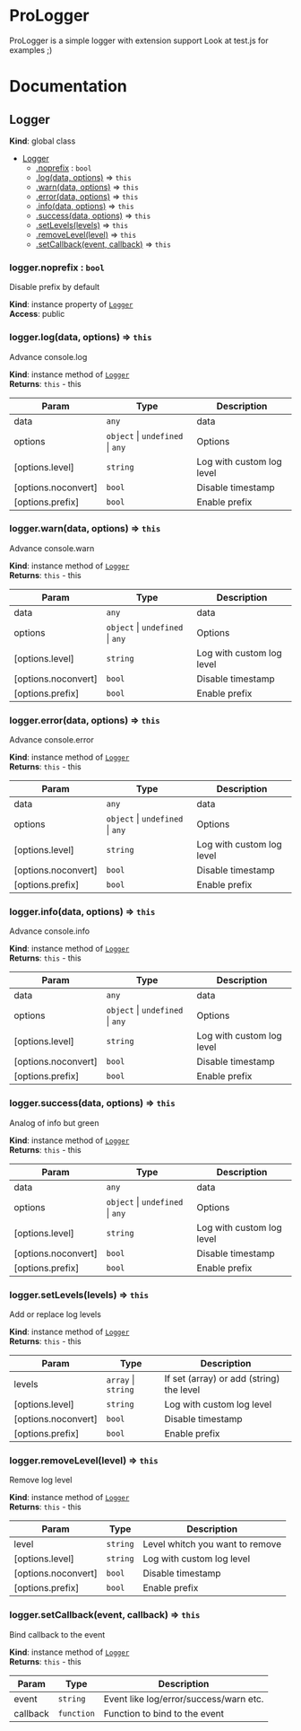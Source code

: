 <a name="Logger"></a>

# ProLogger
ProLogger is a simple logger with extension support
Look at test.js for examples ;)

# Documentation

## Logger
**Kind**: global class  

* [Logger](#Logger)
    * [.noprefix](#Logger+noprefix) : <code>bool</code>
    * [.log(data, options)](#Logger+log) ⇒ <code>this</code>
    * [.warn(data, options)](#Logger+warn) ⇒ <code>this</code>
    * [.error(data, options)](#Logger+error) ⇒ <code>this</code>
    * [.info(data, options)](#Logger+info) ⇒ <code>this</code>
    * [.success(data, options)](#Logger+success) ⇒ <code>this</code>
    * [.setLevels(levels)](#Logger+setLevels) ⇒ <code>this</code>
    * [.removeLevel(level)](#Logger+removeLevel) ⇒ <code>this</code>
    * [.setCallback(event, callback)](#Logger+setCallback) ⇒ <code>this</code>

<a name="Logger+noprefix"></a>

### logger.noprefix : <code>bool</code>
Disable prefix by default

**Kind**: instance property of [<code>Logger</code>](#Logger)  
**Access**: public  
<a name="Logger+log"></a>

### logger.log(data, options) ⇒ <code>this</code>
Advance console.log

**Kind**: instance method of [<code>Logger</code>](#Logger)  
**Returns**: <code>this</code> - this  

| Param | Type | Description |
| --- | --- | --- |
| data | <code>any</code> | data |
| options | <code>object</code> \| <code>undefined</code> \| <code>any</code> | Options || disable [PREFIX] |
| [options.level] | <code>string</code> | Log with custom log level |
| [options.noconvert] | <code>bool</code> | Disable timestamp |
| [options.prefix] | <code>bool</code> | Enable prefix |

<a name="Logger+warn"></a>

### logger.warn(data, options) ⇒ <code>this</code>
Advance console.warn

**Kind**: instance method of [<code>Logger</code>](#Logger)  
**Returns**: <code>this</code> - this  

| Param | Type | Description |
| --- | --- | --- |
| data | <code>any</code> | data |
| options | <code>object</code> \| <code>undefined</code> \| <code>any</code> | Options || disable [PREFIX] |
| [options.level] | <code>string</code> | Log with custom log level |
| [options.noconvert] | <code>bool</code> | Disable timestamp |
| [options.prefix] | <code>bool</code> | Enable prefix |

<a name="Logger+error"></a>

### logger.error(data, options) ⇒ <code>this</code>
Advance console.error

**Kind**: instance method of [<code>Logger</code>](#Logger)  
**Returns**: <code>this</code> - this  

| Param | Type | Description |
| --- | --- | --- |
| data | <code>any</code> | data |
| options | <code>object</code> \| <code>undefined</code> \| <code>any</code> | Options || disable [PREFIX] |
| [options.level] | <code>string</code> | Log with custom log level |
| [options.noconvert] | <code>bool</code> | Disable timestamp |
| [options.prefix] | <code>bool</code> | Enable prefix |

<a name="Logger+info"></a>

### logger.info(data, options) ⇒ <code>this</code>
Advance console.info

**Kind**: instance method of [<code>Logger</code>](#Logger)  
**Returns**: <code>this</code> - this  

| Param | Type | Description |
| --- | --- | --- |
| data | <code>any</code> | data |
| options | <code>object</code> \| <code>undefined</code> \| <code>any</code> | Options || disable [PREFIX] |
| [options.level] | <code>string</code> | Log with custom log level |
| [options.noconvert] | <code>bool</code> | Disable timestamp |
| [options.prefix] | <code>bool</code> | Enable prefix |

<a name="Logger+success"></a>

### logger.success(data, options) ⇒ <code>this</code>
Analog of info but green

**Kind**: instance method of [<code>Logger</code>](#Logger)  
**Returns**: <code>this</code> - this  

| Param | Type | Description |
| --- | --- | --- |
| data | <code>any</code> | data |
| options | <code>object</code> \| <code>undefined</code> \| <code>any</code> | Options || disable [PREFIX] |
| [options.level] | <code>string</code> | Log with custom log level |
| [options.noconvert] | <code>bool</code> | Disable timestamp |
| [options.prefix] | <code>bool</code> | Enable prefix |

<a name="Logger+setLevels"></a>

### logger.setLevels(levels) ⇒ <code>this</code>
Add or replace log levels

**Kind**: instance method of [<code>Logger</code>](#Logger)  
**Returns**: <code>this</code> - this  

| Param | Type | Description |
| --- | --- | --- |
| levels | <code>array</code> \| <code>string</code> | If set (array) or add (string) the level |
| [options.level] | <code>string</code> | Log with custom log level |
| [options.noconvert] | <code>bool</code> | Disable timestamp |
| [options.prefix] | <code>bool</code> | Enable prefix |

<a name="Logger+removeLevel"></a>

### logger.removeLevel(level) ⇒ <code>this</code>
Remove log level

**Kind**: instance method of [<code>Logger</code>](#Logger)  
**Returns**: <code>this</code> - this  

| Param | Type | Description |
| --- | --- | --- |
| level | <code>string</code> | Level whitch you want to remove |
| [options.level] | <code>string</code> | Log with custom log level |
| [options.noconvert] | <code>bool</code> | Disable timestamp |
| [options.prefix] | <code>bool</code> | Enable prefix |

<a name="Logger+setCallback"></a>

### logger.setCallback(event, callback) ⇒ <code>this</code>
Bind callback to the event

**Kind**: instance method of [<code>Logger</code>](#Logger)  
**Returns**: <code>this</code> - this  

| Param | Type | Description |
| --- | --- | --- |
| event | <code>string</code> | Event like log/error/success/warn etc. |
| callback | <code>function</code> | Function to bind to the event |

